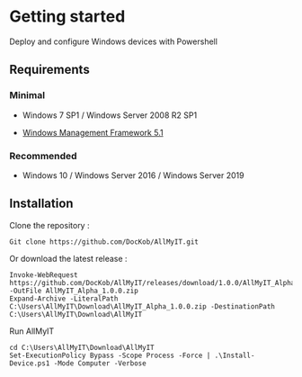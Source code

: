 
# Getting started

  

Deploy and configure Windows devices with Powershell

  

## Requirements

  

### Minimal

  

- Windows 7 SP1 / Windows Server 2008 R2 SP1

-  [Windows Management Framework 5.1](https://www.microsoft.com/en-us/download/details.aspx?id=54616)

  

### Recommended

  

- Windows 10 / Windows Server 2016 / Windows Server 2019



## Installation

Clone the repository :

    Git clone https://github.com/DocKob/AllMyIT.git

Or download the latest release : 

    Invoke-WebRequest https://github.com/DocKob/AllMyIT/releases/download/1.0.0/AllMyIT_Alpha_1.0.0.zip -OutFile AllMyIT_Alpha_1.0.0.zip
    Expand-Archive -LiteralPath C:\Users\AllMyIT\Download\AllMyIT_Alpha_1.0.0.zip -DestinationPath C:\Users\AllMyIT\Download\AllMyIT

Run AllMyIT  

    cd C:\Users\AllMyIT\Download\AllMyIT
    Set-ExecutionPolicy Bypass -Scope Process -Force | .\Install-Device.ps1 -Mode Computer -Verbose